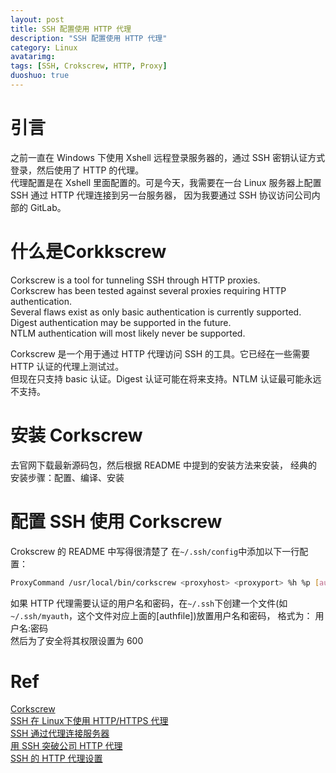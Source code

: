 ```yaml
---
layout: post
title: SSH 配置使用 HTTP 代理
description: "SSH 配置使用 HTTP 代理"
category: Linux
avatarimg:
tags: [SSH, Crokscrew, HTTP, Proxy]
duoshuo: true
---
```


# 引言

之前一直在 Windows 下使用 Xshell 远程登录服务器的，通过 SSH 密钥认证方式登录，然后使用了 HTTP 的代理。  
代理配置是在 Xshell 里面配置的。可是今天，我需要在一台 Linux 服务器上配置 SSH 通过 HTTP 代理连接到另一台服务器，
因为我要通过 SSH 协议访问公司内部的 GitLab。


# 什么是Corkkscrew

> 
Corkscrew is a tool for tunneling SSH through HTTP proxies.  
Corkscrew has been tested against several proxies requiring HTTP authentication.  
Several flaws exist as only basic authentication is currently supported.   
Digest authentication may be supported in the future.  
NTLM authentication will most likely never be supported. 

Corkscrew 是一个用于通过 HTTP 代理访问 SSH 的工具。它已经在一些需要 HTTP 认证的代理上测试过。  
但现在只支持 basic 认证。Digest 认证可能在将来支持。NTLM 认证最可能永远不支持。

# 安装 Corkscrew

去官网下载最新源码包，然后根据 README 中提到的安装方法来安装，
经典的安装步骤：配置、编译、安装

# 配置 SSH 使用 Corkscrew

Crokscrew 的 README 中写得很清楚了
在`~/.ssh/config`中添加以下一行配置：

```bash
ProxyCommand /usr/local/bin/corkscrew <proxyhost> <proxyport> %h %p [authfile]
```    

如果 HTTP 代理需要认证的用户名和密码，在`~/.ssh`下创建一个文件(如`~/.ssh/myauth`，这个文件对应上面的[authfile])放置用户名和密码，
格式为： 用户名:密码  
然后为了安全将其权限设置为 600

# Ref
[Corkscrew](http://agroman.net/corkscrew/)  
[SSH 在 Linux下使用 HTTP/HTTPS 代理](http://duffqiu.github.io/blog/2015/02/26/ssh-proxy-in-linux/)  
[SSH 通过代理连接服务器](https://www.52os.net/articles/ssh-over-proxies.html)  
[用 SSH 突破公司 HTTP 代理](http://wp.fungo.me/linux/tunneling-ssh-over-http-proxy.html)  
[SSH 的 HTTP 代理设置](https://cxwangyi.wordpress.com/2011/07/04/ssh%E7%9A%84http%E4%BB%A3%E7%90%86%E8%AE%BE%E7%BD%AE/)  




